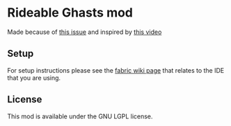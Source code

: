 # Rideable Ghasts mod
Made because of [this issue](https://github.com/gnembon/carpet-extra/issues/270) and inspired by [this video](https://www.youtube.com/watch?v=EhXcCOf12CU)

## Setup

For setup instructions please see the [fabric wiki page](https://fabricmc.net/wiki/tutorial:setup) that relates to the IDE that you are using.

## License

This mod is available under the GNU LGPL license.
